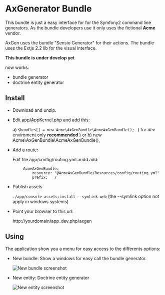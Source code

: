 AxGenerator Bundle
==================

This bundle is just a easy interface for for the Symfony2 command line generators.
As the bundle developers use it only uses the fictional **Acme** vendor. 

AxGen uses the bundle "Sensio Generator" for their actions. 
The bundle uses the Extjs 2.2 lib for the visual interface.

**This bundle is under develop yet**

now works:

- bundle generator
- doctrine entity generator


Install
-------

- Download and unzip. 
- Edit app/AppKernel.php and add this: 
    
   a) ``` $bundles[] = new Acme\AxGenBundle\AcmeAxGenBundle();  ```
       ( for *dev* enviroment only **recommended** )
        or
   b) new Acme\AxGenBundle\AcmeAxGenBundle(),

- Add a route:
    
    Edit file app/config/routing.yml andd add:

```
        AcmeAxGenBundle:
            resource: "@AcmeAxGenBundle/Resources/config/routing.yml"
            prefix:   /
```

- Publish assets

    ``` ./app/console assets:install --symlink web ```
    (the --symlink option not apply in windows systems)

- Point your browser to this url:
    
    http://yourdomain/app_dev.php/axgen

Using
-----

The application show you a menu for easy access to the differents options:

- New bundle: Show a windows for easy call the bundle generator. 
    
  ![New bundle screenshot](http://i51.tinypic.com/v8ctu9.png)

- New entity: Doctrine entity generator 

  ![New entity screenshot](http://i53.tinypic.com/2zyfou8.png)

